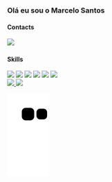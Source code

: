 ### Olá eu sou o Marcelo Santos

#### Contacts
<div> 
  <a href="https://www.linkedin.com/in/marcelofsantos/" target="_blank"><img src="https://img.shields.io/badge/-LinkedIn-%230077B5?style=for-the-badge&logo=linkedin&logoColor=white" target="_blank"></a> 
</div>

#### Skills
<div> 
    <a href="https://github.com/marsselu" target="_blank"><img src="https://img.shields.io/badge/Linux-red?style=for-the-badge&logo=medium&logoColor=white"></a>
    <a href="https://github.com/marsselu" target="_blank"><img src="https://img.shields.io/badge/Networking-black?style=for-the-badge&logo=medium&logoColor=white"></a>
    <a href="https://github.com/marsselu" target="_blank"><img src="https://img.shields.io/badge/Project Management-green?style=for-the-badge&logo=medium&logoColor=white"></a>
    <a href="https://github.com/marsselu" target="_blank"><img src="https://img.shields.io/badge/Docker-blue?style=for-the-badge&logo=medium&logoColor=white"></a>
    <a href="https://github.com/marsselu" target="_blank"><img src="https://img.shields.io/badge/Scrum-blueviolet?style=for-the-badge&logo=medium&logoColor=white"></a>
    <a href="https://github.com/marsselu" target="_blank"><img src="https://img.shields.io/badge/GitLab-330F63?style=for-the-badge&logo=gitlab&logoColor=white"></a> 

</div>

 <div>
  <a href="https://github.com/marsselu">
  <img height="150em" src="https://github-readme-stats.vercel.app/api?username=marsselu&show_icons=true&theme=dracula&include_all_commits=true&count_private=true"/>
  <img height="150em" src="https://github-readme-stats.vercel.app/api/top-langs/?username=marsselu&layout=compact&langs_count=7&theme=dracula"/>
    
  ![Snake animation](https://github.com/marsselu/marsselu/blob/output/github-contribution-grid-snake.svg)
</div>
  
